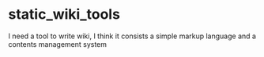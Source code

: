 static_wiki_tools
=================

I need a tool to write wiki, I think it consists a simple markup language and a contents management system
